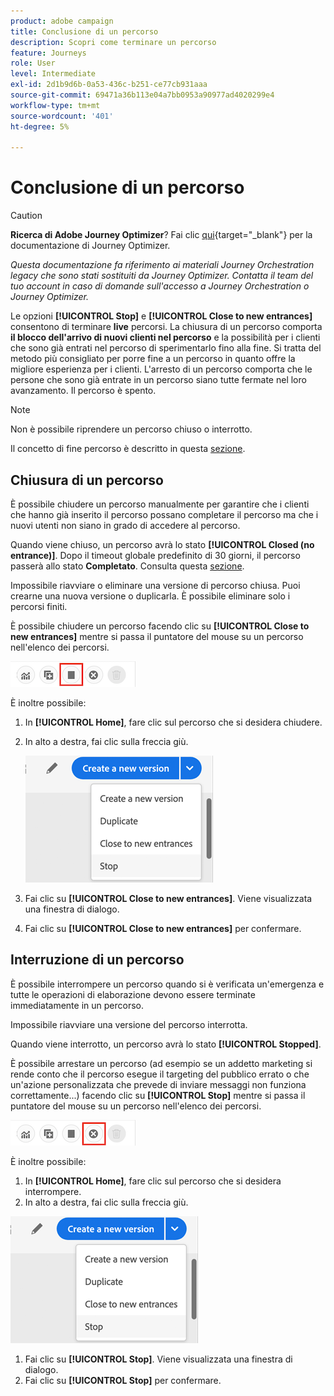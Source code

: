 ```yaml
---
product: adobe campaign
title: Conclusione di un percorso
description: Scopri come terminare un percorso
feature: Journeys
role: User
level: Intermediate
exl-id: 2d1b9d6b-0a53-436c-b251-ce77cb931aaa
source-git-commit: 69471a36b113e04a7bb0953a90977ad4020299e4
workflow-type: tm+mt
source-wordcount: '401'
ht-degree: 5%

---
```


# Conclusione di un percorso


>[!CAUTION]
>
>**Ricerca di Adobe Journey Optimizer**? Fai clic [qui](https://experienceleague.adobe.com/it/docs/journey-optimizer/using/ajo-home){target="_blank"} per la documentazione di Journey Optimizer.
>
>
>_Questa documentazione fa riferimento ai materiali Journey Orchestration legacy che sono stati sostituiti da Journey Optimizer. Contatta il team del tuo account in caso di domande sull&#39;accesso a Journey Orchestration o Journey Optimizer._


Le opzioni **[!UICONTROL Stop]** e **[!UICONTROL Close to new entrances]** consentono di terminare **live** percorsi. La chiusura di un percorso comporta **il blocco dell&#39;arrivo di nuovi clienti nel percorso** e la possibilità per i clienti che sono già entrati nel percorso di sperimentarlo fino alla fine. Si tratta del metodo più consigliato per porre fine a un percorso in quanto offre la migliore esperienza per i clienti. L&#39;arresto di un percorso comporta che le persone che sono già entrate in un percorso siano tutte fermate nel loro avanzamento. Il percorso è spento.

>[!NOTE]
>
>Non è possibile riprendere un percorso chiuso o interrotto.
>
>Il concetto di fine percorso è descritto in questa [sezione](../building-journeys/journey.md#ending_a_journey).

## Chiusura di un percorso

È possibile chiudere un percorso manualmente per garantire che i clienti che hanno già inserito il percorso possano completare il percorso ma che i nuovi utenti non siano in grado di accedere al percorso.

Quando viene chiuso, un percorso avrà lo stato **[!UICONTROL Closed (no entrance)]**. Dopo il timeout globale predefinito di 30 giorni, il percorso passerà allo stato **Completato**. Consulta questa [sezione](../building-journeys/changing-properties.md#entrance).

Impossibile riavviare o eliminare una versione di percorso chiusa. Puoi crearne una nuova versione o duplicarla. È possibile eliminare solo i percorsi finiti.

È possibile chiudere un percorso facendo clic su **[!UICONTROL Close to new entrances]** mentre si passa il puntatore del mouse su un percorso nell&#39;elenco dei percorsi.

![](../assets/do-not-localize/journey-finish-quick-action.png)

È inoltre possibile:

1. In **[!UICONTROL Home]**, fare clic sul percorso che si desidera chiudere.
1. In alto a destra, fai clic sulla freccia giù.

   ![](../assets/finish_drop_down_list.png)

1. Fai clic su **[!UICONTROL Close to new entrances]**. Viene visualizzata una finestra di dialogo.
1. Fai clic su **[!UICONTROL Close to new entrances]** per confermare.

## Interruzione di un percorso

È possibile interrompere un percorso quando si è verificata un&#39;emergenza e tutte le operazioni di elaborazione devono essere terminate immediatamente in un percorso.

Impossibile riavviare una versione del percorso interrotta.

Quando viene interrotto, un percorso avrà lo stato **[!UICONTROL Stopped]**.

È possibile arrestare un percorso (ad esempio se un addetto marketing si rende conto che il percorso esegue il targeting del pubblico errato o che un&#39;azione personalizzata che prevede di inviare messaggi non funziona correttamente...) facendo clic su **[!UICONTROL Stop]** mentre si passa il puntatore del mouse su un percorso nell&#39;elenco dei percorsi.

![](../assets/do-not-localize/journey-stop-quick-action.png)

È inoltre possibile:

1. In **[!UICONTROL Home]**, fare clic sul percorso che si desidera interrompere.
1. In alto a destra, fai clic sulla freccia giù.

![](../assets/finish_drop_down_list.png)

1. Fai clic su **[!UICONTROL Stop]**. Viene visualizzata una finestra di dialogo.
1. Fai clic su **[!UICONTROL Stop]** per confermare.
